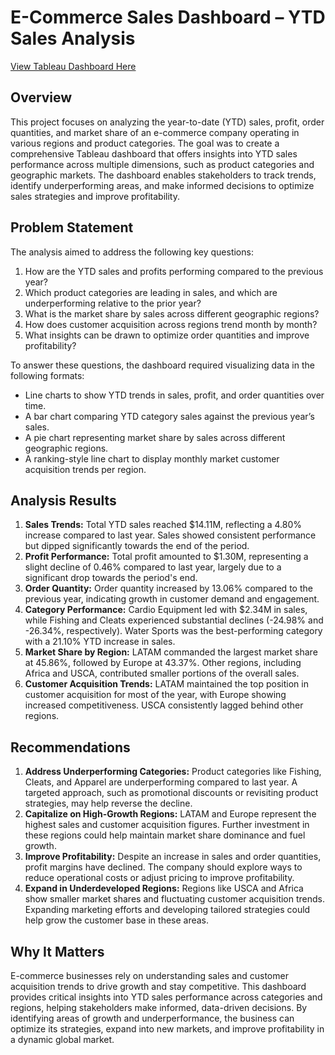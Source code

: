 # E-Commerce Sales Dashboard – YTD Sales Analysis

[View Tableau Dashboard Here](https://public.tableau.com/app/profile/zavon.paschall/viz/EcommerceSalesDashboardYTDSalesAnalysis_17256687205450/Dashboard1?publish=yes)

## Overview
This project focuses on analyzing the year-to-date (YTD) sales, profit, order quantities, and market share of an e-commerce company operating in various regions and product categories. The goal was to create a comprehensive Tableau dashboard that offers insights into YTD sales performance across multiple dimensions, such as product categories and geographic markets. The dashboard enables stakeholders to track trends, identify underperforming areas, and make informed decisions to optimize sales strategies and improve profitability.

## Problem Statement 
The analysis aimed to address the following key questions:
1. How are the YTD sales and profits performing compared to the previous year?
2. Which product categories are leading in sales, and which are underperforming relative to the prior year?
3. What is the market share by sales across different geographic regions?
4. How does customer acquisition across regions trend month by month?
5. What insights can be drawn to optimize order quantities and improve profitability?

To answer these questions, the dashboard required visualizing data in the following formats:
- Line charts to show YTD trends in sales, profit, and order quantities over time.
- A bar chart comparing YTD category sales against the previous year’s sales.
- A pie chart representing market share by sales across different geographic regions.
- A ranking-style line chart to display monthly market customer acquisition trends per region.

## Analysis Results
1. **Sales Trends:** Total YTD sales reached $14.11M, reflecting a 4.80% increase compared to last year. Sales showed consistent performance but dipped significantly towards the end of the period.
2. **Profit Performance:** Total profit amounted to $1.30M, representing a slight decline of 0.46% compared to last year, largely due to a significant drop towards the period's end.
3. **Order Quantity:** Order quantity increased by 13.06% compared to the previous year, indicating growth in customer demand and engagement.
4. **Category Performance:** Cardio Equipment led with $2.34M in sales, while Fishing and Cleats experienced substantial declines (-24.98% and -26.34%, respectively). Water Sports was the best-performing category with a 21.10% YTD increase in sales.
5. **Market Share by Region:** LATAM commanded the largest market share at 45.86%, followed by Europe at 43.37%. Other regions, including Africa and USCA, contributed smaller portions of the overall sales.
6. **Customer Acquisition Trends:** LATAM maintained the top position in customer acquisition for most of the year, with Europe showing increased competitiveness. USCA consistently lagged behind other regions.

## Recommendations
1. **Address Underperforming Categories:** Product categories like Fishing, Cleats, and Apparel are underperforming compared to last year. A targeted approach, such as promotional discounts or revisiting product strategies, may help reverse the decline.
2. **Capitalize on High-Growth Regions:** LATAM and Europe represent the highest sales and customer acquisition figures. Further investment in these regions could help maintain market share dominance and fuel growth.
3. **Improve Profitability:** Despite an increase in sales and order quantities, profit margins have declined. The company should explore ways to reduce operational costs or adjust pricing to improve profitability.
4. **Expand in Underdeveloped Regions:** Regions like USCA and Africa show smaller market shares and fluctuating customer acquisition trends. Expanding marketing efforts and developing tailored strategies could help grow the customer base in these areas.

## Why It Matters
E-commerce businesses rely on understanding sales and customer acquisition trends to drive growth and stay competitive. This dashboard provides critical insights into YTD sales performance across categories and regions, helping stakeholders make informed, data-driven decisions. By identifying areas of growth and underperformance, the business can optimize its strategies, expand into new markets, and improve profitability in a dynamic global market.
